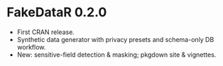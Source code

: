 # FakeDataR 0.2.0
- First CRAN release.
- Synthetic data generator with privacy presets and schema-only DB workflow.
- New: sensitive-field detection & masking; pkgdown site & vignettes.